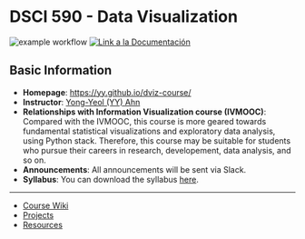 # DSCI 590 - Data Visualization

![example workflow](https://github.com/yy/dviz-course/actions/workflows/documentation.yml/badge.svg)
<a href="https://yy.github.io/dviz-course/"><img alt="Link a la Documentación" src="https://img.shields.io/badge/docs-link-brightgreen"></a>


## Basic Information

- **Homepage**: https://yy.github.io/dviz-course/
- **Instructor**: [Yong-Yeol (YY) Ahn](http://yongyeol.com) 
- **Relationships with Information Visualization course (IVMOOC)**: Compared with the IVMOOC, this course is more geared towards fundamental statistical visualizations and exploratory data analysis, using Python stack. Therefore, this course may be suitable for students who pursue their careers in research, developement, data analysis, and so on. 
- **Announcements**: All announcements will be sent via Slack. 
- **Syllabus**: You can download the syllabus [here](http://yongyeol.com/teaching/dviz_syllabus.pdf). 

----

- [Course Wiki](https://github.com/yy/dviz-course/wiki)
- [Projects](https://github.com/yy/dviz-course/wiki/Projects)
- [Resources](https://github.com/yy/dviz-course/wiki/Resources)
